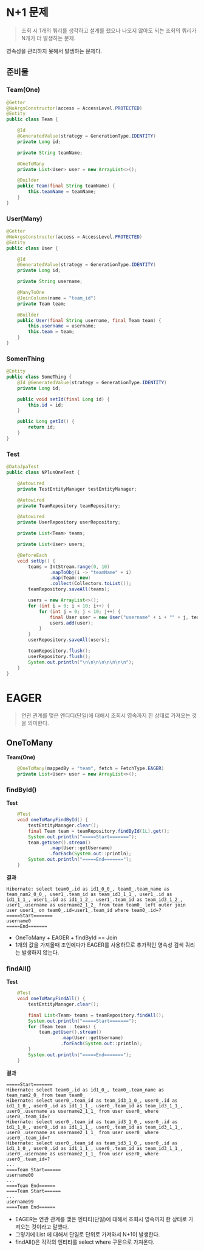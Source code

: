 # N+1 문제 
> 조회 시 1개의 쿼리를 생각하고 설계를 했으나 나오지 않아도 되는 조회의 쿼리가 N개가 더 발생하는 문제.
  
영속성을 관리하지 못해서 발생하는 문제다.     
  
## 준비물 
### Team(One)
```java
@Getter
@NoArgsConstructor(access = AccessLevel.PROTECTED)
@Entity
public class Team {

    @Id
    @GeneratedValue(strategy = GenerationType.IDENTITY)
    private Long id;

    private String teamName;

    @OneToMany
    private List<User> user = new ArrayList<>();

    @Builder
    public Team(final String teamName) {
        this.teamName = teamName;
    }
}
```

### User(Many)
```java
@Getter
@NoArgsConstructor(access = AccessLevel.PROTECTED)
@Entity
public class User {

    @Id
    @GeneratedValue(strategy = GenerationType.IDENTITY)
    private Long id;

    private String username;

    @ManyToOne
    @JoinColumn(name = "team_id")
    private Team team;

    @Builder
    public User(final String username, final Team team) {
        this.username = username;
        this.team = team;
    }
}
```

### SomenThing
```java
@Entity
public class SomeThing {
    @Id @GeneratedValue(strategy = GenerationType.IDENTITY)
    private Long id;

    public void setId(final Long id) {
        this.id = id;
    }

    public Long getId() {
        return id;
    }
}
```

### Test
```java
@DataJpaTest
public class NPlusOneTest {

    @Autowired
    private TestEntityManager testEntityManager;

    @Autowired
    private TeamRepository teamRepository;

    @Autowired
    private UserRepository userRepository;

    private List<Team> teams;

    private List<User> users;

    @BeforeEach
    void setUp() {
        teams = IntStream.range(0, 10)
                .mapToObj(i -> "teamName" + i)
                .map(Team::new)
                .collect(Collectors.toList());
        teamRepository.saveAll(teams);

        users = new ArrayList<>();
        for (int i = 0; i < 10; i++) {
            for (int j = 0; j < 10; j++) {
                final User user = new User("username" + i + "" + j, teams.get(i));
                users.add(user);
            }
        }
        userRepository.saveAll(users);

        teamRepository.flush();
        userRepository.flush();
        System.out.println("\n\n\n\n\n\n\n\n");
    }
}
```

# EAGER  
> 연관 관계를 맺은 엔티티(단일)에 대해서 조회시 영속까지 한 상태로 가져오는 것을 의미한다.   

## OneToMany

**Team(One)**
```java
    @OneToMany(mappedBy = "team", fetch = FetchType.EAGER)
    private List<User> user = new ArrayList<>();
```

### findById()   
**Test**
```java
    @Test
    void oneToManyFindById() {
        testEntityManager.clear();
        final Team team = teamRepository.findById(1L).get();
        System.out.println("=====Start=======");
        team.getUser().stream()
                .map(User::getUsername)
                .forEach(System.out::println);
        System.out.println("=====End=======");
    }
```

**결과**
```shell
Hibernate: select team0_.id as id1_0_0_, team0_.team_name as team_nam2_0_0_, user1_.team_id as team_id3_1_1_, user1_.id as id1_1_1_, user1_.id as id1_1_2_, user1_.team_id as team_id3_1_2_, user1_.username as username2_1_2_ from team team0_ left outer join user user1_ on team0_.id=user1_.team_id where team0_.id=?
=====Start=======
username0
=====End=======
```
  
* OneToMany + EAGER + findById == Join  
* 1개의 값을 가져올때 조인에다가 EAGER를 사용하므로 추가적인 영속성 검색 쿼리는 발생하지 않는다.   

### findAll()
**Test**
```java
    @Test
    void oneToManyFindAll() {
        testEntityManager.clear();

        final List<Team> teams = teamRepository.findAll();
        System.out.println("=====Start=======");
        for (Team team : teams) {
            team.getUser().stream()
                    .map(User::getUsername)
                    .forEach(System.out::println);
        }
        System.out.println("=====End=======");
    }
```

**결과**
```shell
=====Start=======
Hibernate: select team0_.id as id1_0_, team0_.team_name as team_nam2_0_ from team team0_
Hibernate: select user0_.team_id as team_id3_1_0_, user0_.id as id1_1_0_, user0_.id as id1_1_1_, user0_.team_id as team_id3_1_1_, user0_.username as username2_1_1_ from user user0_ where user0_.team_id=?
Hibernate: select user0_.team_id as team_id3_1_0_, user0_.id as id1_1_0_, user0_.id as id1_1_1_, user0_.team_id as team_id3_1_1_, user0_.username as username2_1_1_ from user user0_ where user0_.team_id=?
Hibernate: select user0_.team_id as team_id3_1_0_, user0_.id as id1_1_0_, user0_.id as id1_1_1_, user0_.team_id as team_id3_1_1_, user0_.username as username2_1_1_ from user user0_ where user0_.team_id=?
...
====Team Start======
username00
...
====Team End======
====Team Start======
...
username99
====Team End======
```

* EAGER는 연관 관계를 맺은 엔티티(단일)에 대해서 조회시 영속까지 한 상태로 가져오는 것이라고 말했다.   
* 그렇기에 List<Entity> 에 대해서 단일로 단위로 가져와서 N+1이 발생한다.   
* findAll()은 각각의 엔티티를 select where 구문으로 가져온다.    

